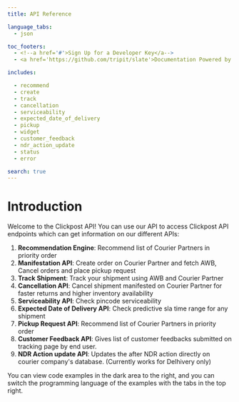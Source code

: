 ```yaml
---
title: API Reference

language_tabs:
  - json

toc_footers:
  - <!--a href='#'>Sign Up for a Developer Key</a-->
  - <a href='https://github.com/tripit/slate'>Documentation Powered by Slate</a>

includes:

  - recommend
  - create
  - track
  - cancellation
  - serviceability
  - expected_date_of_delivery
  - pickup
  - widget
  - customer_feedback
  - ndr_action_update
  - status
  - error

search: true
---
```


# Introduction

Welcome to the Clickpost API! You can use our API to access Clickpost API endpoints which can get information on our different APIs:

1. __Recommendation Engine__: Recommend list of Courier Partners in priority order
2. __Manifestation API__: Create order on Courier Partner and fetch AWB, Cancel orders and place pickup request
3. __Track Shipment__: Track your shipment using AWB and Courier Partner
4. __Cancellation API__: Cancel shipment manifested on Courier Partner for faster returns and higher inventory availability
5. __Serviceability API__: Check pincode serviceability
6. __Expected Date of Delivery API__: Check predictive sla time range for any shipment
7. __Pickup Request API__: Recommend list of Courier Partners in priority order
8. __Customer Feedback API__: Gives list of customer feedbacks submitted on tracking page by end user.
9. __NDR Action update API__: Updates the after NDR action directly on courier company's database. (Currently works for Delhivery only)

<!--We have language bindings in Shell, Ruby, PHP and Python!-->

You can view code examples in the dark area to the right, and you can switch the programming language of the examples with the tabs in the top right.
